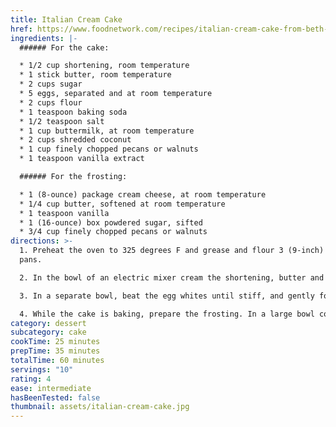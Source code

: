 ```yaml
---
title: Italian Cream Cake
href: https://www.foodnetwork.com/recipes/italian-cream-cake-from-beth-lotts-mom-3644605
ingredients: |-
  ###### For the cake:

  * 1/2 cup shortening, room temperature
  * 1 stick butter, room temperature
  * 2 cups sugar
  * 5 eggs, separated and at room temperature
  * 2 cups flour
  * 1 teaspoon baking soda
  * 1/2 teaspoon salt
  * 1 cup buttermilk, at room temperature
  * 2 cups shredded coconut
  * 1 cup finely chopped pecans or walnuts
  * 1 teaspoon vanilla extract

  ###### For the frosting:

  * 1 (8-ounce) package cream cheese, at room temperature
  * 1/4 cup butter, softened at room temperature
  * 1 teaspoon vanilla
  * 1 (16-ounce) box powdered sugar, sifted
  * 3/4 cup finely chopped pecans or walnuts
directions: >-
  1. Preheat the oven to 325 degrees F and grease and flour 3 (9-inch) cake
  pans.

  2. In the bowl of an electric mixer cream the shortening, butter and sugar until light and fluffy. Add the egg yolks 1 at a time, beating well after each addition. Sift the flour, baking soda and salt together onto a sheet of waxed or parchment paper. With the mixer on low speed, add the sifted ingredients in batches alternately with the buttermilk, beginning and ending with the dry ingredients.

  3. In a separate bowl, beat the egg whites until stiff, and gently fold into the prepared batter. Add the coconut, pecans and vanilla and fold into the batter. Divide the batter among the 3 prepared cake pans and bake for about 25 minutes, or until golden brown and a tester comes out clean when inserted into the middle of each cake. Allow the cakes to cool in the pans for about 10 minutes before turning them out onto a wire rack to finish cooling. When the cakes are completely cool, stack the layers with the frosting and frost the sides and top.

  4. While the cake is baking, prepare the frosting. In a large bowl combine the cream cheese, butter and vanilla and, using an electric mixer, beat until smooth and creamy. Add the sifted powdered sugar and mix until thoroughly combined. Add the nuts and fold together. Keep refrigerated until you are ready to frost the cake.
category: dessert
subcategory: cake
cookTime: 25 minutes
prepTime: 35 minutes
totalTime: 60 minutes
servings: "10"
rating: 4
ease: intermediate
hasBeenTested: false
thumbnail: assets/italian-cream-cake.jpg
---
```

